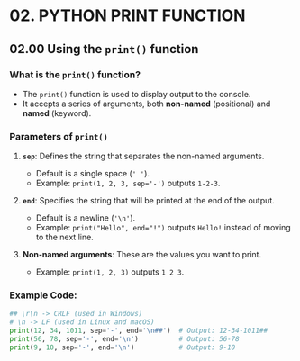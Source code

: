 # 02. PYTHON PRINT FUNCTION

## 02.00 Using the `print()` function

### What is the `print()` function?
- The `print()` function is used to display output to the console.
- It accepts a series of arguments, both **non-named** (positional) and **named** (keyword).

### Parameters of `print()`
1. **`sep`**: Defines the string that separates the non-named arguments.  
   - Default is a single space (`' '`).
   - Example: `print(1, 2, 3, sep='-')` outputs `1-2-3`.

2. **`end`**: Specifies the string that will be printed at the end of the output.  
   - Default is a newline (`'\n'`).
   - Example: `print("Hello", end="!")` outputs `Hello!` instead of moving to the next line.

3. **Non-named arguments**: These are the values you want to print.  
   - Example: `print(1, 2, 3)` outputs `1 2 3`.

### Example Code:
```python
## \r\n -> CRLF (used in Windows)
# \n -> LF (used in Linux and macOS)
print(12, 34, 1011, sep='-', end='\n##')  # Output: 12-34-1011##
print(56, 78, sep='-', end='\n')          # Output: 56-78
print(9, 10, sep='-', end='\n')           # Output: 9-10
```